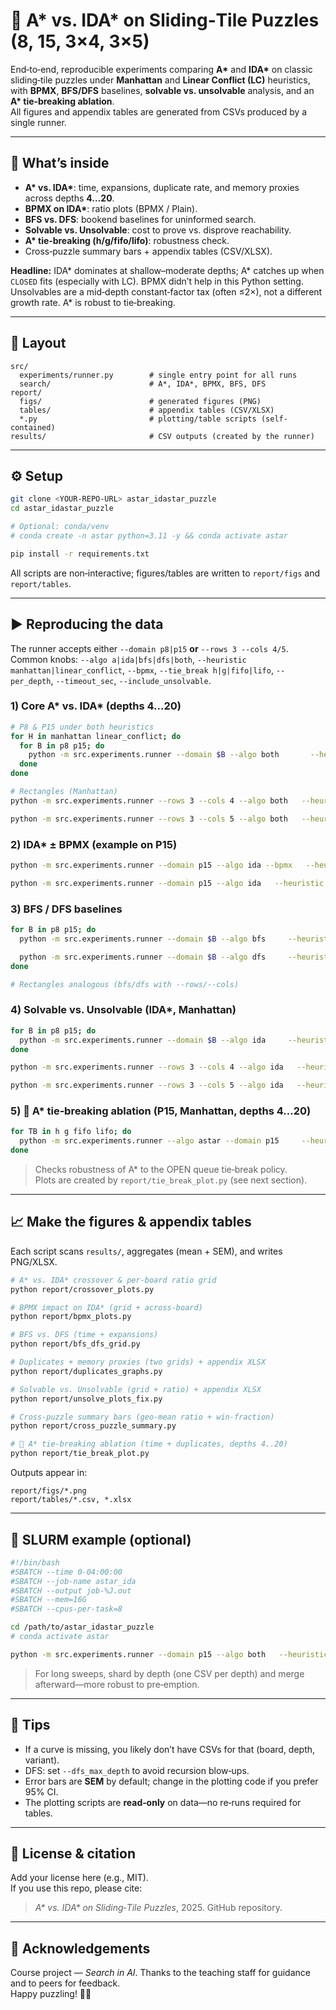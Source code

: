 # 🧩 A* vs. IDA* on Sliding‑Tile Puzzles (8, 15, 3×4, 3×5)

End‑to‑end, reproducible experiments comparing **A\*** and **IDA\*** on classic sliding‑tile puzzles under **Manhattan** and **Linear Conflict (LC)** heuristics, with **BPMX**, **BFS/DFS** baselines, **solvable vs. unsolvable** analysis, and an **A\* tie‑breaking ablation**.  
All figures and appendix tables are generated from CSVs produced by a single runner.

---

## 🔎 What’s inside

- **A\* vs. IDA\***: time, expansions, duplicate rate, and memory proxies across depths **4…20**.  
- **BPMX on IDA\***: ratio plots (BPMX / Plain).  
- **BFS vs. DFS**: bookend baselines for uninformed search.  
- **Solvable vs. Unsolvable**: cost to prove vs. disprove reachability.  
- **A\* tie‑breaking (h/g/fifo/lifo)**: robustness check.  
- Cross‑puzzle summary bars + appendix tables (CSV/XLSX).

**Headline:** IDA\* dominates at shallow–moderate depths; A\* catches up when `CLOSED` fits (especially with LC). BPMX didn’t help in this Python setting. Unsolvables are a mid‑depth constant‑factor tax (often ≤2×), not a different growth rate. A\* is robust to tie‑breaking.

---

## 📁 Layout

```
src/
  experiments/runner.py        # single entry point for all runs
  search/                      # A*, IDA*, BPMX, BFS, DFS
report/
  figs/                        # generated figures (PNG)
  tables/                      # appendix tables (CSV/XLSX)
  *.py                         # plotting/table scripts (self-contained)
results/                       # CSV outputs (created by the runner)
```

---

## ⚙️ Setup

```bash
git clone <YOUR-REPO-URL> astar_idastar_puzzle
cd astar_idastar_puzzle

# Optional: conda/venv
# conda create -n astar python=3.11 -y && conda activate astar

pip install -r requirements.txt
```

All scripts are non‑interactive; figures/tables are written to `report/figs` and `report/tables`.

---

## ▶️ Reproducing the data

The runner accepts either `--domain p8|p15` **or** `--rows 3 --cols 4/5`.  
Common knobs: `--algo a|ida|bfs|dfs|both`, `--heuristic manhattan|linear_conflict`, `--bpmx`, `--tie_break h|g|fifo|lifo`, `--per_depth`, `--timeout_sec`, `--include_unsolvable`.

### 1) Core A* vs. IDA* (depths 4…20)

```bash
# P8 & P15 under both heuristics
for H in manhattan linear_conflict; do
  for B in p8 p15; do
    python -m src.experiments.runner --domain $B --algo both       --heuristic $H --depths 4 6 8 10 12 14 16 18 20       --per_depth 16 --timeout_sec 30       --out results/${B}_${H}_both.csv
  done
done

# Rectangles (Manhattan)
python -m src.experiments.runner --rows 3 --cols 4 --algo both   --heuristic manhattan --depths 4 6 8 10 12 14 16 18 20   --per_depth 16 --timeout_sec 30 --out results/r3x4_manhattan_both.csv

python -m src.experiments.runner --rows 3 --cols 5 --algo both   --heuristic manhattan --depths 4 6 8 10 12 14 16 18 20   --per_depth 16 --timeout_sec 30 --out results/r3x5_manhattan_both.csv
```

### 2) IDA* ± BPMX (example on P15)

```bash
python -m src.experiments.runner --domain p15 --algo ida --bpmx   --heuristic manhattan --depths 4 6 8 10 12 14 16 18 20   --per_depth 16 --timeout_sec 30 --out results/p15_ida_manhattan_bpmx.csv

python -m src.experiments.runner --domain p15 --algo ida   --heuristic manhattan --depths 4 6 8 10 12 14 16 18 20   --per_depth 16 --timeout_sec 30 --out results/p15_ida_manhattan_plain.csv
```

### 3) BFS / DFS baselines

```bash
for B in p8 p15; do
  python -m src.experiments.runner --domain $B --algo bfs     --heuristic manhattan --depths 4 6 8 10 12 14 --per_depth 16     --timeout_sec 30 --out results/${B}_bfs.csv

  python -m src.experiments.runner --domain $B --algo dfs     --heuristic manhattan --depths 4 6 8 10 12 14 16 18 20 --per_depth 16     --dfs_max_depth 20 --timeout_sec 30 --out results/${B}_dfs.csv
done

# Rectangles analogous (bfs/dfs with --rows/--cols)
```

### 4) Solvable vs. Unsolvable (IDA*, Manhattan)

```bash
for B in p8 p15; do
  python -m src.experiments.runner --domain $B --algo ida     --heuristic manhattan --include_unsolvable     --depths 4 6 8 10 12 14 16 18 20 --per_depth 12 --timeout_sec 30     --out results/${B}_unsolv_manhattan.csv
done

python -m src.experiments.runner --rows 3 --cols 4 --algo ida   --heuristic manhattan --include_unsolvable   --depths 4 6 8 10 12 14 16 18 20 --per_depth 12 --timeout_sec 30   --out results/r3x4_unsolv_manhattan.csv

python -m src.experiments.runner --rows 3 --cols 5 --algo ida   --heuristic manhattan --include_unsolvable   --depths 4 6 8 10 12 14 16 18 20 --per_depth 12 --timeout_sec 30   --out results/r3x5_unsolv_manhattan.csv
```

### 5) 🧪 A* tie‑breaking ablation (P15, Manhattan, depths 4…20)

```bash
for TB in h g fifo lifo; do
  python -m src.experiments.runner --algo astar --domain p15     --heuristic manhattan --tie_break $TB     --depths 4 6 8 10 12 14 16 18 20 --per_depth 24 --timeout_sec 60     --out results/p15_tie_${TB}.csv
done
```

> Checks robustness of A\* to the OPEN queue tie‑break policy.  
> Plots are created by `report/tie_break_plot.py` (see next section).

---

## 📈 Make the figures & appendix tables

Each script scans `results/`, aggregates (mean + SEM), and writes PNG/XLSX.

```bash
# A* vs. IDA* crossover & per‑board ratio grid
python report/crossover_plots.py

# BPMX impact on IDA* (grid + across‑board)
python report/bpmx_plots.py

# BFS vs. DFS (time + expansions)
python report/bfs_dfs_grid.py

# Duplicates + memory proxies (two grids) + appendix XLSX
python report/duplicates_graphs.py

# Solvable vs. Unsolvable (grid + ratio) + appendix XLSX
python report/unsolve_plots_fix.py

# Cross‑puzzle summary bars (geo‑mean ratio + win‑fraction)
python report/cross_puzzle_summary.py

# 🔧 A* tie‑breaking ablation (time + duplicates, depths 4..20)
python report/tie_break_plot.py
```

Outputs appear in:

```
report/figs/*.png
report/tables/*.csv, *.xlsx
```

---

## 🧵 SLURM example (optional)

```bash
#!/bin/bash
#SBATCH --time 0-04:00:00
#SBATCH --job-name astar_ida
#SBATCH --output job-%J.out
#SBATCH --mem=16G
#SBATCH --cpus-per-task=8

cd /path/to/astar_idastar_puzzle
# conda activate astar

python -m src.experiments.runner --domain p15 --algo both   --heuristic manhattan --depths 4 6 8 10 12 14 16 18 20   --per_depth 16 --timeout_sec 30 --out results/p15_manhattan_both.csv
```

> For long sweeps, shard by depth (one CSV per depth) and merge afterward—more robust to pre‑emption.

---

## 🧠 Tips

- If a curve is missing, you likely don’t have CSVs for that (board, depth, variant).  
- DFS: set `--dfs_max_depth` to avoid recursion blow‑ups.  
- Error bars are **SEM** by default; change in the plotting code if you prefer 95% CI.  
- The plotting scripts are **read‑only** on data—no re‑runs required for tables.

---

## 📜 License & citation

Add your license here (e.g., MIT).  
If you use this repo, please cite:

> *A\* vs. IDA\* on Sliding‑Tile Puzzles*, 2025. GitHub repository.

---

## 🙌 Acknowledgements

Course project — *Search in AI*. Thanks to the teaching staff for guidance and to peers for feedback.  
Happy puzzling! 🧠✨
